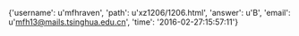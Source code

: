 {'username': u'mfhraven', 'path': u'xz1206/1206.html', 'answer': u'B', 'email': u'mfh13@mails.tsinghua.edu.cn', 'time': '2016-02-27:15:57:11'}